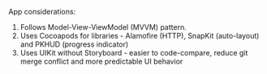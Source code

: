 App considerations:
1. Follows Model-View-ViewModel (MVVM) pattern.
2. Uses Cocoapods for libraries - Alamofire (HTTP), SnapKit (auto-layout) and PKHUD (progress indicator)
3. Uses UIKit without Storyboard - easier to code-compare, reduce git merge conflict and more predictable UI behavior
